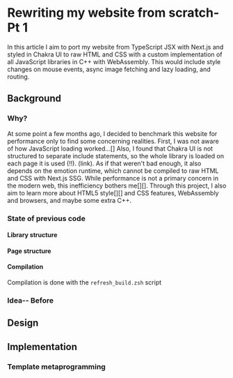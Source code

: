 # Rewriting my website from scratch- Pt 1

In this article I aim to port my website from TypeScript JSX with Next.js and styled in Chakra UI to 
raw HTML and CSS with a custom implementation of all JavaScript libraries in C++ with WebAssembly. 
This would include style changes on mouse events, async image fetching and lazy loading, and routing.

## Background

### Why?

At some point a few months ago, I decided to benchmark this website for performance only to find some 
concerning realities.  First, I was not aware of how JavaScript loading worked...[]  Also, I found that 
Chakra UI is not structured to separate include statements, so the whole library is loaded on each page 
it is used (!!). (link).  As if that weren't bad enough, it also depends on the emotion runtime, which 
cannot be compiled to raw HTML and CSS with Next.js SSG.  While performance is not a primary concern 
in the modern web, this inefficiency bothers me[][].  Through this project, I also aim to learn more 
about HTML5 style[][] and CSS features, WebAssembly and browsers, and maybe some extra C++.

### State of previous code

#### Library structure



#### Page structure

#### Compilation

Compilation is done with the `refresh_build.zsh` script 

### Idea-- Before

## Design

## Implementation

### Template metaprogramming